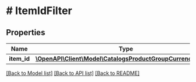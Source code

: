 # # ItemIdFilter

## Properties

Name | Type | Description | Notes
------------ | ------------- | ------------- | -------------
**item_id** | [**\OpenAPI\Client\Model\CatalogsProductGroupCurrencyCriteria**](.md) |  |

[[Back to Model list]](../../README.md#models) [[Back to API list]](../../README.md#endpoints) [[Back to README]](../../README.md)
